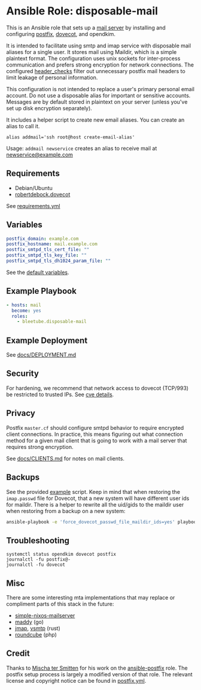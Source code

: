# Ansible Role: disposable-mail

This is an Ansible role that sets up a [mail server](https://wiki.archlinux.org/title/Mail_server) by installing and configuring [postfix](https://www.postfix.org/), [dovecot](https://dovecot.org/), and opendkim.

It is intended to facilitate using smtp and imap service with disposable mail aliases for a single user. It stores mail using Maildir, which is a simple plaintext format. The configuration uses unix sockets for inter-process communication and prefers strong encryption for network connections. The configured [header_checks](files/header_checks) filter out unnecessary postfix mail headers to limit leakage of personal information.

This configuration is not intended to replace a user's primary personal email account. Do not use a disposable alias for important or sensitive accounts. Messages are by default stored in plaintext on your server (unless you've set up disk encryption separately).

It includes a helper script to create new email aliases. You can create an alias to call it.

```shell
alias addmail='ssh root@host create-email-alias'
```
Usage: `addmail newservice` creates an alias to receive mail at newservice@example.com

## Requirements

* Debian/Ubuntu
* [robertdebock.dovecot](https://github.com/robertdebock/ansible-role-dovecot)

See [requirements.yml](requirements.yml)

## Variables

```yaml
postfix_domain: example.com
postfix_hostname: mail.example.com
postfix_smtpd_tls_cert_file: ""
postfix_smtpd_tls_key_file: ""
postfix_smtpd_tls_dh1024_param_file: ""
```

See the [default variables](defaults/main.yml).

## Example Playbook

```yaml
- hosts: mail
  become: yes
  roles:
    - bleetube.disposable-mail
```

## Example Deployment

See [docs/DEPLOYMENT.md](docs/DEPLOYMENT.md)

## Security

For hardening, we recommend that network access to dovecot (TCP/993) be restricted to trusted IPs. See [cve details](https://www.cvedetails.com/vulnerability-list/vendor_id-6485/Dovecot.html).

## Privacy

Postfix `master.cf` should configure smtpd behavior to require encrypted client connections. In practice, this means figuring out what connection method for a given mail client that is going to work with a mail server that requires strong encryption. 

See [docs/CLIENTS.md](docs/CLIENTS.md) for notes on mail clients.

## Backups

See the provided [example](docs/examples/backup.sh) script. Keep in mind that when restoring the `imap.passwd` file for Dovecot, that a new system will have different user ids for maildir. There is a helper to rewrite all the uid/gids to the maildir user when restoring from a backup on a new system:

```bash
ansible-playbook -e 'force_dovecot_passwd_file_maildir_ids=yes' playbooks/mail.yml
```

## Troubleshooting

```shell
systemctl status opendkim dovecot postfix
journalctl -fu postfix@-
journalctl -fu dovecot
```
## Misc

There are some interesting mta implementations that may replace or compliment parts of this stack in the future:
* [simple-nixos-mailserver](https://gitlab.com/simple-nixos-mailserver/nixos-mailserver)
* [maddy](https://github.com/foxcpp/maddy) (go)
* [jmap](https://github.com/stalwartlabs/jmap-server), [vsmtp](https://github.com/viridIT/vSMTP) (rust)
* [roundcube](https://roundcube.net/) (php)

## Credit

Thanks to [Mischa ter Smitten](https://blog.tersmitten.nl) for his work on the [ansible-postfix](https://github.com/Oefenweb/ansible-postfix) role. The postfix setup process is largely a modified version of that role. The relevant license and copyright notice can be found in [postfix.yml](tasks/postfix.yml).